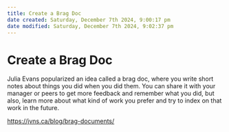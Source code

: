```yaml
---
title: Create a Brag Doc
date created: Saturday, December 7th 2024, 9:00:17 pm
date modified: Saturday, December 7th 2024, 9:02:37 pm
---
```


# Create a Brag Doc

Julia Evans popularized an idea called a brag doc, where you write short notes about things you did when you did them.
You can share it with your manager or peers to get more feedback and remember what you did, but also, learn more about what kind of work you prefer and try to index on that work in the future.

https://jvns.ca/blog/brag-documents/